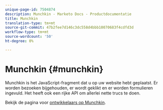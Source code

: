 ```yaml
---
unique-page-id: 7504874
description: Munchkin - Marketo Docs - Productdocumentatie
title: Munchkin
translation-type: tm+mt
source-git-commit: 47b2fee7d146c3dc558d4bbb10070683f4cdfd3d
workflow-type: tm+mt
source-wordcount: '50'
ht-degree: 0%

---
```



# Munchkin {#munchkin}

Munchkin is het JavaScript-fragment dat u op uw website hebt geplaatst. Er worden bezoeken bijgehouden, er wordt geklikt en er worden formulieren ingevuld. Het heeft ook een rijke API om allerlei nette trucs te doen.

Bekijk de pagina voor [ontwikkelaars op Munchkin](http://developers.marketo.com/documentation/websites/lead-tracking-munchkin-js/).
